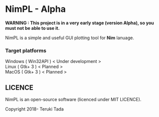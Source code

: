 # NimPL - Alpha
**WARNING : This project is in a very early stage (version Alpha), so you must not be able to use it.**

NimPL is a simple and useful GUI plotting tool for **Nim** lanuage.

### Target platforms
Windows ( Win32API ) < Under development ><br>
Linux ( Gtk+ 3 ) < Planned ><br>
MacOS ( Gtk+ 3 ) < Planned ><br>

## LICENCE
NimPL is an open-source software (licenced under MIT LICENCE).

Copyright 2018- Teruki Tada
